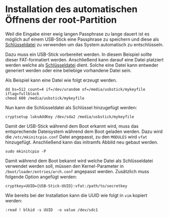 # Installation des automatischen Öffnens der root-Partition 

Weil die Eingabe einer ewig langen Passphrase zu lange dauert ist es möglich auf einem USB-Stick eine Passphrase zu speichern und diese als [Schlüsseldatei](https://wiki.archlinux.org/index.php/Dm-crypt/Device_encryption#Keyfiles) zu verwenden um das System automatisch zu entschlüsseln.


Dazu muss ein USB-Stick vorbereitet werden. In diesem Beispiel sollte dieser FAT-formatiert werden. Anschließend kann darauf eine Datei platziert werden welche als [Schlüsseldatei](https://wiki.archlinux.org/index.php/Dm-crypt/Device_encryption#Keyfiles) dient. Solche eine Datei kann entweder generiert werden oder eine beliebige vorhandene Datei sein.

Als Beispiel kann eine Datei wie folgt erzeugt werden.

    dd bs=512 count=4 if=/dev/urandom of=/media/usbstick/mykeyfile iflag=fullblock
    chmod 600 /media/usbstick/mykeyfile

Nun kann die Schlüsseldatei als Schlüssel hinzugefügt werden:

    cryptsetup luksAddKey /dev/sda2 /media/usbstick/mykeyfile

Damit der USB-Stick während dem Boot erkannt wird, muss das entsprechende Dateisystem während dem Boot geladen werden. Dazu wird die `/etc/mkinitcpio.conf` Datei angepasst, zu den `MODULES` wird `vfat` hinzugefügt. Anschließend kann das initramfs Abbild neu gebaut werden. 

    sudo mkinitcpio -P

Damit während dem Boot bekannt wird welche Datei als Schlüsseldatei verwendet werden soll, müssen den Kernel-Parameter in `/boot/loader/entries/arch.conf` angepasst werden. Zusätzlich muss folgende Option angefügt werden:

    cryptkey=UUID={USB-Stick-UUID}:vfat:/path/to/secretkey

Wie bereits bei der Installation kann die UUID wie folgt in `vim` kopiert werden:
    
    :read ! blkid -s UUID  -o value /dev/sdc1 